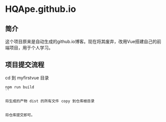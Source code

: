 # HQApe.github.io

## 简介

这个项目原来是自动生成的github.io博客。现在将其废弃，改用Vue搭建自己的前端项目，用于个人学习。

## 项目提交流程

cd 到 myfirstvue 目录

```
npm run build
``

将生成的产物 dist 的所有文件 copy 到仓库根目录


将仓库提交即可。
